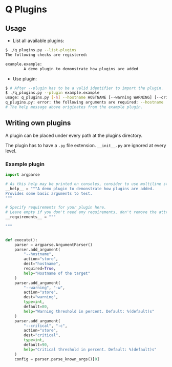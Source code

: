 # Q Plugins

## Usage

- List all available plugins:
```bash
$ ./q_plugins.py --list-plugins
The following checks are registered:

example.example:
        A demo plugin to demonstrate how plugins are added
```

- Use plugin:

```bash
$ # After --plugin has to be a valid identifier to import the plugin. 
$ ./q_plugins.py --plugin example.example
usage: q_plugins.py [-h] --hostname HOSTNAME [--warning WARNING] [--critical CRITICAL]
q_plugins.py: error: the following arguments are required: --hostname
# The help message above originates from the example plugin.
```

## Writing own plugins

A plugin can be placed under every path at the plugins directory. 

The plugin has to have a `.py` file extension. `__init__.py` are ignored at every level.  

### Example plugin

```python
import argparse

# As this help may be printed on consoles, consider to use multiline strings.
__help__ = """A demo plugin to demonstrate how plugins are added.
Provides some basic arguments to test.
"""

# Specify requirements for your plugin here.
# Leave empty if you don't need any requirements, don't remove the attribute.
__requirements__ = """

"""


def execute():
    parser = argparse.ArgumentParser()
    parser.add_argument(
        "--hostname",
        action="store",
        dest="hostname",
        required=True,
        help="Hostname of the target"
    )
    parser.add_argument(
        "--warning", "-w",
        action="store",
        dest="warning",
        type=int,
        default=80,
        help="Warning threshold in percent. Default: %(default)s"
    )
    parser.add_argument(
        "--critical", "-c",
        action="store",
        dest="critical",
        type=int,
        default=90,
        help="Critical threshold in percent. Default: %(default)s"
    )
    config = parser.parse_known_args()[0]
```